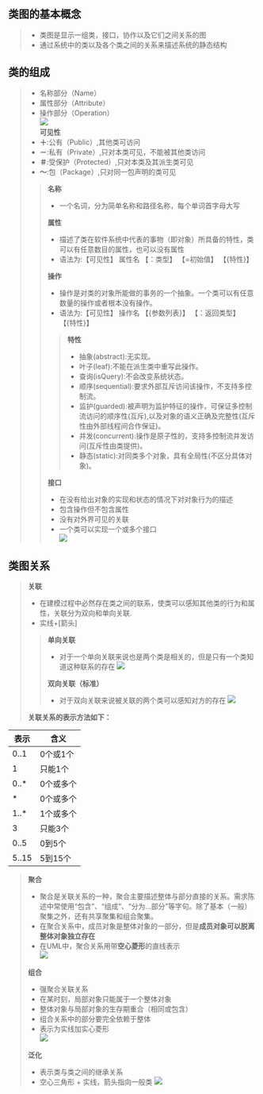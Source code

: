 ## 类图的基本概念
>- 类图是显示一组类，接口，协作以及它们之间关系的图
>- 通过系统中的类以及各个类之间的关系来描述系统的静态结构

## 类的组成
>- 名称部分（Name）
>- 属性部分（Attribute）
>- 操作部分（Operation）  
>![](https://img-blog.csdnimg.cn/20210408154925640.png)  
>**可见性**
>- **＋**:公有（Public）,其他类可访问
>- **－**:私有（Private）,只对本类可见，不能被其他类访问
>- **＃**:受保护（Protected）,只对本类及其派生类可见
>- **～**:包（Package）,只对同一包声明的类可见
>>**名称**
>>- 一个名词，分为简单名称和路径名称，每个单词首字母大写  
>>
>>**属性**
>>- 描述了类在软件系统中代表的事物（即对象）所具备的特性，类可以有任意数目的属性，也可以没有属性
>>- 语法为:【可见性】 属性名 【：类型】 【=初始值】 【{特性}】
>>
>>**操作**
>>- 操作是对类的对象所能做的事务的一个抽象。一个类可以有任意数量的操作或者根本没有操作。
>>- 语法为:【可见性】 操作名 【{参数列表}】 【：返回类型】 【{特性}】
>>>**特性**
>>>- 抽象(abstract):无实现。
>>>- 叶子(leaf):不能在派生类中重写此操作。
>>>- 查询(isQuery):不会改变系统状态。
>>>- 顺序(sequential):要求外部互斥访问该操作，不支持多控制流。
>>>- 监护(guarded):被声明为监护特征的操作，可保证多控制流访问的顺序性(互斥),以及对象的语义正确及完整性(互斥性由外部线程间合作保证)。
>>>- 并发(concurrent):操作是原子性的，支持多控制流并发访问(互斥性由类提供)。
>>>- 静态(static):对同类多个对象，具有全局性(不区分具体对象)。
>>
>>**接口**
>>- 在没有给出对象的实现和状态的情况下对对象行为的描述
>>- 包含操作但不包含属性
>>- 没有对外界可见的关联
>>- 一个类可以实现一个或多个接口  
>>![](https://img-blog.csdnimg.cn/20210105182829194.png)
## 类图关系
>**关联**
>- 在建模过程中必然存在类之间的联系，使类可以感知其他类的行为和属性，关联分为双向和单向关联.
>- 实线+[箭头]
>>**单向关联**
>>- 对于一个单向关联来说也是两个类是相关的，但是只有一个类知道这种联系的存在
>>![](https://img-blog.csdnimg.cn/d85e441cf4854db88334efb2093aeb31.png?x-oss-process=image/watermark,type_d3F5LXplbmhlaQ,shadow_50,text_Q1NETiBAY2hscw==,size_20,color_FFFFFF,t_70,g_se,x_16)  
>>
>>**双向关联（标准）**
>>- 对于双向关联来说被关联的两个类可以感知对方的存在
>>![](https://img-blog.csdnimg.cn/271a01378cb84ede866a7572352de983.png?x-oss-process=image/watermark,type_d3F5LXplbmhlaQ,shadow_50,text_Q1NETiBAY2hscw==,size_20,color_FFFFFF,t_70,g_se,x_16)
>>
>**关联关系的表示方法如下：**

|表示|含义|
|-|-|
|0..1|0个或1个|
|1|只能1个|
|0..* |0个或多个|
|* |0个或多个|
|1..* |1个或多个|
|3|只能3个|
|0..5|0到5个|
|5..15|5到15个|

>**聚合**  
>- 聚合是关联关系的一种，聚合主要描述整体与部分直接的关系。需求陈述中常使用“包含”、“组成”、“分为…部分”等字句。除了基本（一般）聚集之外，还有共享聚集和组合聚集。
>- 在聚合关系中，成员对象是整体对象的一部分，但是**成员对象可以脱离整体对象独立存在**
>- 在UML中，聚合关系用带**空心菱形**的直线表示  
>![](https://img-blog.csdnimg.cn/20210408155329652.png?x-oss-process=image/watermark,type_ZmFuZ3poZW5naGVpdGk,shadow_10,text_aHR0cHM6Ly9ibG9nLmNzZG4ubmV0L1llYXJpbmdmb3J0aGVmdXR1cmU=,size_16,color_FFFFFF,t_70#pic_center)  
>
>**组合**
>- 强聚合关联关系
>- 在某时刻，局部对象只能属于一个整体对象
>- 整体对象与局部对象的生存期重合（相同或包含）
>- 组合关系中的部分要完全依赖于整体
>- 表示为实线加实心菱形  
>![](https://img-blog.csdnimg.cn/20210408155338363.png#pic_center)  
>
>**泛化**
>- 表示类与类之间的继承关系
>- 空心三角形 + 实线，箭头指向一般类
>![](https://img-blog.csdnimg.cn/20210408155227908.png?x-oss-process=image/watermark,type_ZmFuZ3poZW5naGVpdGk,shadow_10,text_aHR0cHM6Ly9ibG9nLmNzZG4ubmV0L1llYXJpbmdmb3J0aGVmdXR1cmU=,size_16,color_FFFFFF,t_70#pic_center)
